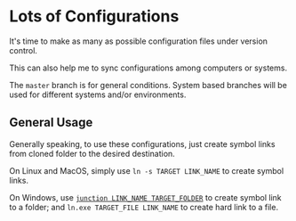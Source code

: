 Lots of Configurations
======================

It's time to make as many as possible configuration files under version control.

This can also help me to sync configurations among computers or systems.

The `master` branch is for general conditions. System based branches will be used
for different systems and/or environments.

General Usage
-------------

Generally speaking, to use these configurations, just create symbol links from
cloned folder to the desired destination.

On Linux and MacOS, simply use `ln -s TARGET LINK_NAME` to create symbol links.

On Windows, use [`junction LINK_NAME TARGET_FOLDER`](http://technet.microsoft.com/en-us/sysinternals/bb896768.aspx)
to create symbol link to a folder; and `ln.exe TARGET_FILE LINK_NAME` to create
hard link to a file.
